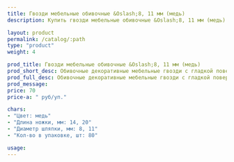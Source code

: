 ```yaml
---
title: Гвозди мебельные обивочные &Oslash;8, 11 мм (медь)
description: Купить гвозди мебельные обивочные &Oslash;8, 11 мм (медь) в розницу с доставкой по Москве.

layout: product
permalink: /catalog/:path
type: "product"
weight: 4

prod_title: Гвозди мебельные обивочные &Oslash;8, 11 мм (медь)
prod_short_desc: Обивочные декоративные мебельные гвозди с гладкой поверхностью. Цвет - медь.
prod_full_desc: Обивочные декоративные мебельные гвозди с гладкой поверхностью. Цвет - медь.
prod_message:
price: 70
price-a: " руб/уп."

chars:
- "Цвет: медь"
- "Длина ножки, мм: 14, 20"
- "Диаметр шляпки, мм: 8, 11"
- "Кол-во в упаковке, шт: 80"

usage:
---
```


